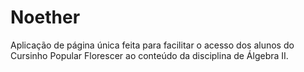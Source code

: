 # Noether

Aplicação de página única feita para facilitar o acesso dos alunos do Cursinho Popular Florescer ao conteúdo da disciplina de Álgebra II.
